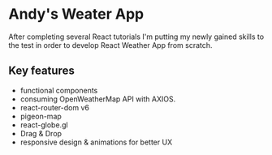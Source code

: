 # Andy's Weater App

After completing several React tutorials I'm putting my newly gained skills to the test in order to develop React Weather App from scratch. 

## Key features

- functional components
- consuming OpenWeatherMap API with AXIOS.
- react-router-dom v6
- pigeon-map
- react-globe.gl
- Drag & Drop
- responsive design & animations for better UX